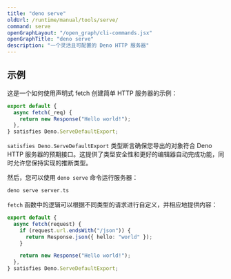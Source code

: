 ```yaml
---
title: "deno serve"
oldUrl: /runtime/manual/tools/serve/
command: serve
openGraphLayout: "/open_graph/cli-commands.jsx"
openGraphTitle: "deno serve"
description: "一个灵活且可配置的 Deno HTTP 服务器"
---
```


## 示例

这是一个如何使用声明式 fetch 创建简单 HTTP 服务器的示例：

```typescript title="server.ts"
export default {
  async fetch(_req) {
    return new Response("Hello world!");
  },
} satisfies Deno.ServeDefaultExport;
```

`satisfies Deno.ServeDefaultExport` 类型断言确保您导出的对象符合 Deno HTTP 服务器的预期接口。这提供了类型安全性和更好的编辑器自动完成功能，同时允许您保持实现的推断类型。

然后，您可以使用 `deno serve` 命令运行服务器：

```bash
deno serve server.ts
```

`fetch` 函数中的逻辑可以根据不同类型的请求进行自定义，并相应地提供内容：

```typescript title="server.ts"
export default {
  async fetch(request) {
    if (request.url.endsWith("/json")) {
      return Response.json({ hello: "world" });
    }

    return new Response("Hello world!");
  },
} satisfies Deno.ServeDefaultExport;
```